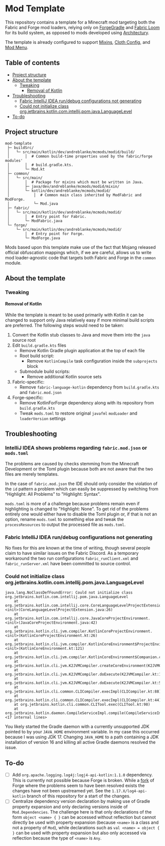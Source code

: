 # Mod Template

This repository contains a template for a Minecraft mod targeting both the Fabric and Forge mod loaders, relying only
on [ForgeGradle](https://github.com/MinecraftForge/ForgeGradle) and
[Fabric Loom](https://github.com/FabricMC/fabric-loom) for its build system, as opposed to mods developed using
[Architectury](https://github.com/architectury).

The template is already configured to support [Mixins](https://github.com/SpongePowered/Mixin),
[Cloth Config](https://github.com/shedaniel/cloth-config), and [Mod Menu](https://github.com/TerraformersMC/ModMenu).

## Table of contents

- [Project structure](#project-structure)
- [About the template](#about-the-template)
  - [Tweaking](#tweaking)
    - [Removal of Kotlin](#removal-of-kotlin)
- [Troubleshooting](#troubleshooting)
  - [Fabric IntelliJ IDEA run/debug configurations not generating](#fabric-intellij-idea-rundebug-configurations-not-generating)
  - [Could not initialize class org.jetbrains.kotlin.com.intellij.pom.java.LanguageLevel](#could-not-initialize-class-orgjetbrainskotlincomintellijpomjavalanguagelevel)
- [To-do](#to-do)

## Project structure

```text
mod-template
 ├─ buildSrc/
 │   └─ src/main/kotlin/dev/andreblanke/mcmods/modid/build/
 │       │  # Common build-time properties used by the fabric/forge modules'
 │       │  # build.gradle.kts.
 │       └─ Mod.kt
 ├─ common/
 │   └─ src/main/
 │       │  # Package for mixins which must be written in Java.
 │       ├─ java/dev/andreblanke/mcmods/modid/mixin/
 │       └─ kotlin/dev/andreblanke/mcmods/modid/
 │           │  # Common main class inherited by ModFabric and ModForge.
 │           └─ Mod.java
 ├─ fabric/
 │   └─ src/main/kotlin/dev/andreblanke/mcmods/modid/
 │       │  # Entry point for Fabric.
 │       └─ ModFabric.java
 └─ forge/
     └─ src/main/kotlin/dev/andreblanke/mcmods/modid/
         │  # Entry point for Forge.
         └─ ModForge.java
```

Mods based upon this template make use of the fact that Mojang released official obfuscation mappings which, if we are
careful, allows us to write mod loader-agnostic code that targets both Fabric and Forge in the `common` module.

## About the template

### Tweaking

#### Removal of Kotlin

While the template is meant to be used primarily with Kotlin it can be changed to support only  Java relatively easy if
more minimal build scripts are preferred. The following steps would need to be taken:

1. Convert the Kotlin stub classes to Java and move them into the `java` source root
2. Edit `build.gradle.kts` files
    - Remove Kotlin Gradle plugin application at the top of each file
    - Root build script:
        - Remove `KotlinCompile` task configuration inside the `subprojects` block
    - Submodule build scripts:
        - Remove additional Kotlin source sets
3. Fabric-specific:
    - Remove `fabric-language-kotlin` dependency from `build.gradle.kts` and `fabric.mod.json`
4. Forge-specific:
    - Remove KotlinForForge dependency along with its repository from `build.gradle.kts`
    - Tweak `mods.toml` to restore original `javafml` `modLoader` and `loaderVersion` settings

## Troubleshooting

### IntelliJ IDEA shows problems regarding `fabric.mod.json` or `mods.toml`

The problems are caused by checks stemming from the Minecraft Development or the Toml plugin because both are not aware
that the two files are merely templates.

In the case of `fabric.mod.json` the IDE should only consider the violation of the `id` pattern a problem which can
easily be suppressed by switching from "Highlight: All Problems" to "Highlight: Syntax".

`mods.toml` is more of a challenge because problems remain even if highlighting is changed to "Highlight: None".
To get rid of the problems entirely one would either have to disable the Toml plugin or, if that is not an option,
rename `mods.toml` to something else and tweak the `processResources` to output the processed file as `mods.toml`.

### Fabric IntelliJ IDEA run/debug configurations not generating

No fixes for this are known at the time of writing, though several people claim to have similar issues on the Fabric
Discord. As a temporary workaround the two run configurations `fabric_runClient.xml` and `fabric_runServer.xml` have
been committed to source control.

### Could not initialize class org.jetbrains.kotlin.com.intellij.pom.java.LanguageLevel

```text
java.lang.NoClassDefFoundError: Could not initialize class org.jetbrains.kotlin.com.intellij.pom.java.LanguageLevel
	at org.jetbrains.kotlin.com.intellij.core.CoreLanguageLevelProjectExtension.<init>(CoreLanguageLevelProjectExtension.java:26)
	at org.jetbrains.kotlin.com.intellij.core.JavaCoreProjectEnvironment.<init>(JavaCoreProjectEnvironment.java:42)
	at org.jetbrains.kotlin.cli.jvm.compiler.KotlinCoreProjectEnvironment.<init>(KotlinCoreProjectEnvironment.kt:26)
	at org.jetbrains.kotlin.cli.jvm.compiler.KotlinCoreEnvironment$ProjectEnvironment.<init>(KotlinCoreEnvironment.kt:121)
	at org.jetbrains.kotlin.cli.jvm.compiler.KotlinCoreEnvironment$Companion.createForProduction(KotlinCoreEnvironment.kt:425)
	at org.jetbrains.kotlin.cli.jvm.K2JVMCompiler.createCoreEnvironment(K2JVMCompiler.kt:226)
	at org.jetbrains.kotlin.cli.jvm.K2JVMCompiler.doExecute(K2JVMCompiler.kt:152)
	at org.jetbrains.kotlin.cli.jvm.K2JVMCompiler.doExecute(K2JVMCompiler.kt:52)
	at org.jetbrains.kotlin.cli.common.CLICompiler.execImpl(CLICompiler.kt:88)
	at org.jetbrains.kotlin.cli.common.CLICompiler.execImpl(CLICompiler.kt:44)
	at org.jetbrains.kotlin.cli.common.CLITool.exec(CLITool.kt:98)
	at org.jetbrains.kotlin.daemon.CompileServiceImpl.compile(CompileServiceImpl.kt:1575) <17 internal lines>
```

You likely started the Gradle daemon with a currently unsupported JDK pointed to by your `JAVA_HOME` environment
variable. In my case this occurred because I was using JDK 17. Changing `JAVA_HOME` to a path containing a JDK
installation of version 16 and killing all active Gradle daemons resolved the issue.

## To-do

- [ ] Add `org.apache.logging.log4j:logj4-api-kotlin:1.1.0` dependency. This is currently not possible because Forge
      is broken. While a [fork](https://github.com/OrionDevelopment/MinecraftForge/tree/fix/1.17.x%2Flibrary-loading)
      of Forge where the problems seem to have been resolved exists the changes have not been upstreamed yet.
      See the `1.17.X/log4-api-kotlin` branch of this repository for a start of the changes.
- [ ] Centralize dependency version declaration by making use of Gradle property expansion and only declaring versions
      inside of `Mod.Dependencies`. The challenge here is that only declarations of the form `object <name> { }` can be
      accessed without reflection but cannot directly be used with property expansion (because `<name>` is a class and
      not a property of `Mod`), while declarations such as `val <name> = object { }` can be used with property
      expansion but also only accessed via reflection because the type of `<name>` is `Any`.
